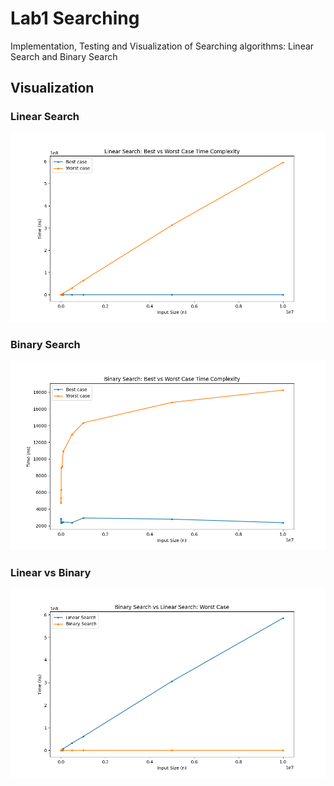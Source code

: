 # Lab1 Searching

Implementation, Testing and Visualization of Searching algorithms: Linear Search and Binary Search

## Visualization

### Linear Search

![Linear](Visualizations/linear_search.png)

### Binary Search

![Binary](Visualizations/binary_search.png)

### Linear vs Binary

![lvsb](Visualizations/lvsb.png)

